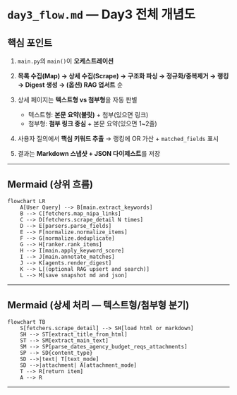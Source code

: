 # `day3_flow.md` — Day3 전체 개념도

## 핵심 포인트

1. `main.py`의 `main()`이 **오케스트레이션**
2. **목록 수집(Map) → 상세 수집(Scrape) → 구조화 파싱 → 정규화/중복제거 → 랭킹 → Digest 생성 → (옵션) RAG 업서트** 순
3. 상세 페이지는 **텍스트형 vs 첨부형**을 자동 판별

   * 텍스트형: **본문 요약(불릿)** + 첨부(있으면 링크)
   * 첨부형: **첨부 링크 중심** + 본문 요약(있으면 1~2줄)
4. 사용자 질의에서 **핵심 키워드 추출** → 랭킹에 OR 가산 + `matched_fields` 표시
5. 결과는 **Markdown 스냅샷 + JSON 다이제스트**를 저장

---

## Mermaid (상위 흐름)

```mermaid
flowchart LR
    A[User Query] --> B[main.extract_keywords]
    B --> C[fetchers.map_nipa_links]
    C --> D[fetchers.scrape_detail N times]
    D --> E[parsers.parse_fields]
    E --> F[normalize.normalize_items]
    F --> G[normalize.deduplicate]
    G --> H[ranker.rank_items]
    H --> I[main.apply_keyword_score]
    I --> J[main.annotate_matches]
    J --> K[agents.render_digest]
    K --> L[(optional RAG upsert and search)]
    L --> M[save snapshot md and json]

```

---

## Mermaid (상세 처리 — 텍스트형/첨부형 분기)

```mermaid
flowchart TB
    S[fetchers.scrape_detail] --> SH[load html or markdown]
    SH --> ST[extract_title_from_html]
    ST --> SM[extract_main_text]
    SM --> SP[parse_dates_agency_budget_reqs_attachments]
    SP --> SD{content_type}
    SD -->|text| T[text_mode]
    SD -->|attachment| A[attachment_mode]
    T --> R[return item]
    A --> R

```

---
